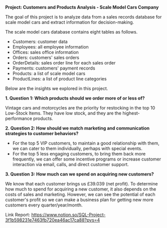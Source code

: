 **Project: Customers and Products Analysis - Scale Model Cars Company**  

The goal of this project is to analyze data from a sales records database for scale model cars and extract information for decision-making.  

The scale model cars database contains eight tables as follows.
- Customers: customer data
- Employees: all employee information
- Offices: sales office information
- Orders: customers' sales orders
- OrderDetails: sales order line for each sales order
- Payments: customers' payment records
- Products: a list of scale model cars
- ProductLines: a list of product line categories

Below are the insights we explored in this project.  

**1. Question 1: Which products should we order more of or less of?**   

Vintage cars and motorcycles are the priority for restocking in the top 10 Low-Stock Items. They have low stock, and they are the highest-performance products. 

**2. Question 2: How should we match marketing and communication strategies to customer behaviors?**  

- For the top 5 VIP customers, to maintain a good relationship with them, we can cater to them individually, perhaps with special events.
- For the top 5 less engaging customers, to bring them back more frequently, we can offer some incentive programs or increase customer interaction via email, calls, and direct customer support.

**3. Question 3: How much can we spend on acquiring new customers?**  

We know that each customer brings us £39.039 (net profit). To determine how much to spend for acquiring a new customer, it also depends on the costs of sales and marketing. However, we can see the potential of each customer's profit so we can make a business plan for getting new more customers every quarter/year/month.

Link Report: https://www.notion.so/SQL-Project-3f1b598231e7463fb720ea46ac17ca88?pvs=4


